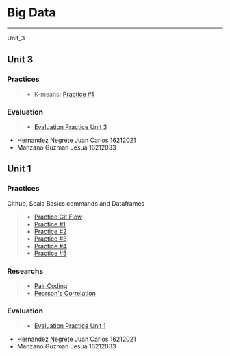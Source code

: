 # Big Data
_____
Unit_3
## Unit 3

### Practices

> * K-means: [Practice #1](https://github.com/JesuaMG/BigData/blob/Unit_3/Unit3/Practices/Practice1)

### Evaluation
> * [Evaluation Practice Unit 3](https://github.com/JesuaMG/BigData/tree/Unit_3/Unit3/Evaluation)

- Hernandez Negrete Juan Carlos 16212021
- Manzano Guzman Jesua 16212033

## Unit 1

### Practices
Github, Scala Basics commands and Dataframes 
> * [Practice Git Flow](https://github.com/JesuaMG/BigData/tree/Unit_1/Unit1/Practices/Practice_Git_Flow)
> * [Practice #1](https://github.com/JesuaMG/BigData/blob/Unit_1/Unit1/Practices/Practice1/README.md)
> * [Practice #2](https://github.com/JesuaMG/BigData/blob/Unit_1/Unit1/Practices/Practice2/README.md)
> * [Practice #3](https://github.com/JesuaMG/BigData/blob/Unit_1/Unit1/Practices/Practice3/README.md)
> * [Practice #4](https://github.com/JesuaMG/BigData/blob/Unit_1/Unit1/Practices/Practice4/README.md)
> * [Practice #5](https://github.com/JesuaMG/BigData/blob/Unit_1/Unit1/Practices/Practice5/README.md)

### Researchs
> * [Pair Coding](https://github.com/JesuaMG/BigData/tree/Unit_1/Unit1/Researchs/Pair%20Coding)
> * [Pearson's Correlation](https://github.com/JesuaMG/BigData/tree/Unit_1/Unit1/Researchs/Pearson's%20Correlation)

### Evaluation
> * [Evaluation Practice Unit 1](https://github.com/JesuaMG/BigData/blob/Unit_1/Unit1/Evaluation/README.md)

- Hernandez Negrete Juan Carlos 16212021
- Manzano Guzman Jesua 16212033
